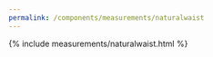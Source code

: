 ```yaml
---
permalink: /components/measurements/naturalwaist
---
```

{% include measurements/naturalwaist.html %}
